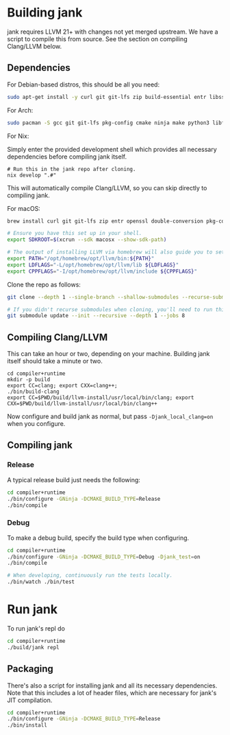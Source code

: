 # Building jank
jank requires LLVM 21+ with changes not yet merged upstream. We have
a script to compile this from source. See the section on compiling Clang/LLVM below.

## Dependencies
For Debian-based distros, this should be all you need:

```bash
sudo apt-get install -y curl git git-lfs zip build-essential entr libssl-dev libdouble-conversion-dev pkg-config ninja-build cmake zlib1g-dev libffi-dev libzip-dev libbz2-dev doctest-dev gcc g++
```

For Arch:

```bash
sudo pacman -S gcc git git-lfs pkg-config cmake ninja make python3 libffi entr doctest libzip lbzip2 libxml2 libedit
```

For Nix:

Simply enter the provided development shell which provides all necessary dependencies before compiling jank itself.

```
# Run this in the jank repo after cloning.
nix develop ".#"
```

This will automatically compile Clang/LLVM, so you can skip directly to compiling jank.

For macOS:

```bash
brew install curl git git-lfs zip entr openssl double-conversion pkg-config ninja python cmake gnupg zlib doctest libzip lbzip2

# Ensure you have this set up in your shell.
export SDKROOT=$(xcrun --sdk macosx --show-sdk-path)

# The output of installing LLVM via homebrew will also guide you to set this up:
export PATH="/opt/homebrew/opt/llvm/bin:${PATH}"
export LDFLAGS="-L/opt/homebrew/opt/llvm/lib ${LDFLAGS}"
export CPPFLAGS="-I/opt/homebrew/opt/llvm/include ${CPPFLAGS}"
```

Clone the repo as follows:

```bash
git clone --depth 1 --single-branch --shallow-submodules --recurse-submodules https://github.com/jank-lang/jank.git

# If you didn't recurse submodules when cloning, you'll need to run this.
git submodule update --init --recursive --depth 1 --jobs 8
```

## Compiling Clang/LLVM
This can take an hour or two, depending on your machine. Building jank itself
should take a minute or two.

```
cd compiler+runtime
mkdir -p build
export CC=clang; export CXX=clang++;
./bin/build-clang
export CC=$PWD/build/llvm-install/usr/local/bin/clang; export CXX=$PWD/build/llvm-install/usr/local/bin/clang++
```

Now configure and build jank as normal, but pass `-Djank_local_clang=on` when you configure.

## Compiling jank
### Release
A typical release build just needs the following:

```bash
cd compiler+runtime
./bin/configure -GNinja -DCMAKE_BUILD_TYPE=Release
./bin/compile
```

### Debug
To make a debug build, specify the build type when configuring.

```bash
cd compiler+runtime
./bin/configure -GNinja -DCMAKE_BUILD_TYPE=Debug -Djank_test=on
./bin/compile

# When developing, continuously run the tests locally.
./bin/watch ./bin/test
```

# Run jank
To run jank's repl do
```bash
cd compiler+runtime
./build/jank repl
```

## Packaging
There's also a script for installing jank and all its necessary dependencies.
Note that this includes a lot of header files, which are necessary for jank's
JIT compilation.

```bash
cd compiler+runtime
./bin/configure -GNinja -DCMAKE_BUILD_TYPE=Release
./bin/install
```
